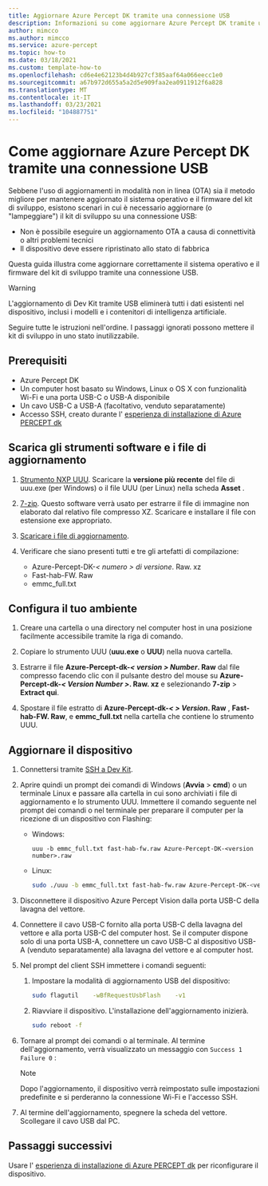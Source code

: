 ```yaml
---
title: Aggiornare Azure Percept DK tramite una connessione USB
description: Informazioni su come aggiornare Azure Percept DK tramite una connessione USB
author: mimcco
ms.author: mimcco
ms.service: azure-percept
ms.topic: how-to
ms.date: 03/18/2021
ms.custom: template-how-to
ms.openlocfilehash: cd6e4e62123b4d4b927cf385aaf64a066eecc1e0
ms.sourcegitcommit: a67b972d655a5a2d5e909faa2ea0911912f6a828
ms.translationtype: MT
ms.contentlocale: it-IT
ms.lasthandoff: 03/23/2021
ms.locfileid: "104887751"
---
```

# <a name="how-to-update-azure-percept-dk-over-a-usb-connection"></a>Come aggiornare Azure Percept DK tramite una connessione USB

Sebbene l'uso di aggiornamenti in modalità non in linea (OTA) sia il metodo migliore per mantenere aggiornato il sistema operativo e il firmware del kit di sviluppo, esistono scenari in cui è necessario aggiornare (o "lampeggiare") il kit di sviluppo su una connessione USB:

- Non è possibile eseguire un aggiornamento OTA a causa di connettività o altri problemi tecnici
- Il dispositivo deve essere ripristinato allo stato di fabbrica

Questa guida illustra come aggiornare correttamente il sistema operativo e il firmware del kit di sviluppo tramite una connessione USB.

> [!WARNING]
> L'aggiornamento di Dev Kit tramite USB eliminerà tutti i dati esistenti nel dispositivo, inclusi i modelli e i contenitori di intelligenza artificiale.
>
> Seguire tutte le istruzioni nell'ordine. I passaggi ignorati possono mettere il kit di sviluppo in uno stato inutilizzabile.

## <a name="prerequisites"></a>Prerequisiti

- Azure Percept DK
- Un computer host basato su Windows, Linux o OS X con funzionalità Wi-Fi e una porta USB-C o USB-A disponibile
- Un cavo USB-C a USB-A (facoltativo, venduto separatamente)
- Accesso SSH, creato durante l' [esperienza di installazione di Azure PERCEPT dk](./quickstart-percept-dk-set-up.md)

## <a name="download-software-tools-and-update-files"></a>Scarica gli strumenti software e i file di aggiornamento

1. [Strumento NXP UUU](https://github.com/NXPmicro/mfgtools/releases). Scaricare la **versione più recente** del file di uuu.exe (per Windows) o il file UUU (per Linux) nella scheda **Asset** .

1. [7-zip](https://www.7-zip.org/). Questo software verrà usato per estrarre il file di immagine non elaborato dal relativo file compresso XZ. Scaricare e installare il file con estensione exe appropriato.

1. [Scaricare i file di aggiornamento](https://go.microsoft.com/fwlink/?linkid=2155734).

1. Verificare che siano presenti tutti e tre gli artefatti di compilazione:
    - Azure-Percept-DK-*&lt; numero &gt; di versione*. Raw. xz
    - Fast-hab-FW. Raw
    - emmc_full.txt

## <a name="set-up-your-environment"></a>Configura il tuo ambiente

1. Creare una cartella o una directory nel computer host in una posizione facilmente accessibile tramite la riga di comando.

1. Copiare lo strumento UUU (**uuu.exe** o **UUU**) nella nuova cartella.

1. Estrarre il file **Azure-Percept-dk-*&lt; version &gt; Number*. Raw** dal file compresso facendo clic con il pulsante destro del mouse su **Azure-Percept-dk-*&lt; Version Number &gt;*. Raw. xz** e selezionando **7-zip** &gt; **Extract qui**.

1. Spostare il file estratto di **Azure-Percept-dk-*&lt; &gt; Version*. Raw** , **Fast-hab-FW. Raw**, e **emmc_full.txt** nella cartella che contiene lo strumento UUU.

## <a name="update-your-device"></a>Aggiornare il dispositivo

1. Connettersi tramite [SSH a Dev Kit](./how-to-ssh-into-percept-dk.md).

1. Aprire quindi un prompt dei comandi di Windows (**Avvia**  >  **cmd**) o un terminale Linux e passare alla cartella in cui sono archiviati i file di aggiornamento e lo strumento UUU. Immettere il comando seguente nel prompt dei comandi o nel terminale per preparare il computer per la ricezione di un dispositivo con Flashing:

    - Windows:

        ```console
        uuu -b emmc_full.txt fast-hab-fw.raw Azure-Percept-DK-<version number>.raw 
        ```

    - Linux:

        ```bash
        sudo ./uuu -b emmc_full.txt fast-hab-fw.raw Azure-Percept-DK-<version number>.raw
        ```

1. Disconnettere il dispositivo Azure Percept Vision dalla porta USB-C della lavagna del vettore.

1. Connettere il cavo USB-C fornito alla porta USB-C della lavagna del vettore e alla porta USB-C del computer host. Se il computer dispone solo di una porta USB-A, connettere un cavo USB-C al dispositivo USB-A (venduto separatamente) alla lavagna del vettore e al computer host.

1. Nel prompt del client SSH immettere i comandi seguenti:

    1. Impostare la modalità di aggiornamento USB del dispositivo:

        ```bash
        sudo flagutil    -wBfRequestUsbFlash    -v1
        ```

    1. Riavviare il dispositivo. L'installazione dell'aggiornamento inizierà.

        ```bash
        sudo reboot -f
        ```

1. Tornare al prompt dei comandi o al terminale. Al termine dell'aggiornamento, verrà visualizzato un messaggio con ```Success 1    Failure 0``` :

    > [!NOTE]
    > Dopo l'aggiornamento, il dispositivo verrà reimpostato sulle impostazioni predefinite e si perderanno la connessione Wi-Fi e l'accesso SSH.

1. Al termine dell'aggiornamento, spegnere la scheda del vettore. Scollegare il cavo USB dal PC.  

## <a name="next-steps"></a>Passaggi successivi

Usare l' [esperienza di installazione di Azure PERCEPT dk](./quickstart-percept-dk-set-up.md) per riconfigurare il dispositivo.